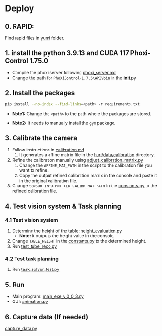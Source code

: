 # Deploy
## 0. RAPID:
Find rapid files in [yumi](drivers%2Fyumi) folder.
## 1. install the python 3.9.13 and CUDA 117 Phoxi-Control 1.75.0
- Compile the phoxi server following [phoxi_server.md](docs%2Fphoxi_server.md)
- Change the path for `PhoXiControl-1.7.5\API\bin` in the [__init__.py](drivers%2Fdevices%2Fphoxi%2F__init__.py)
## 2. Install the packages
```bash
pip install --no-index --find-links=<path> -r requirements.txt
```
- **Note1:** Change the `<path>` to the path where the packages are stored.
  
- **Note2:** It needs to manually install the `gym` package.

## 3. Calibrate the camera
1. Follow instructions in [calibration.md](docs%2Fcalibration.md)
   1. It generates a affine matrix file in the [huri/data/calibration](huri%2Fdata%2Fcalibration) directory.
2. Refine the calibration manually using [adjust_calibration_matrix.py](huri%2Fvision%2Fcalibration%2Fadjust_calibration_matrix.py)
    1. Change the `AFFINE_MAT_PATH` in the script to the calibration file you want to refine.
    2. Copy the output refined calibration matrix in the console and paste it in the original calibration file.
3. Change `SENSOR_INFO.PNT_CLD_CALIBR_MAT_PATH` in the [constants.py](huri%2Fcore%2Fconstants.py) to the refined calibration file.

## 4. Test vision system & Task planning
### 4.1 Test vision system
1. Determine the height of the table: [height_evaluation.py](huri%2Fcomponents%2Fdeploy%2Fvision%2Fheight_evaluation.py)
   - **Note:** It outputs the height value in the console.
2. Change `TABLE_HEIGHT` in the [constants.py](huri%2Fcomponents%2Fexe%2Fconstants.py) to the determined height.
2. Run [test_tube_reco.py](huri%2Fcomponents%2Fdeploy%2Fvision%2Ftest_tube_reco.py)

### 4.2 Test task planning
1. Run [task_solver_test.py](huri%2Fcomponents%2Ftask_planning%2Ftask_solver_test.py)

## 5. Run 
- Main program: [main_exe_v_0_0_3.py](huri%2Fcomponents%2Fexe%2Fversion%2Fmain_exe_v_0_0_3.py)
- GUI: [animation.py](huri%2Fcomponents%2Fexe%2Fversion%2Fanimation.py)

## 6. Capture data (If needed)
[capture_data.py](huri%2Fexamples%2Fvision%2Fcapture_data.py)